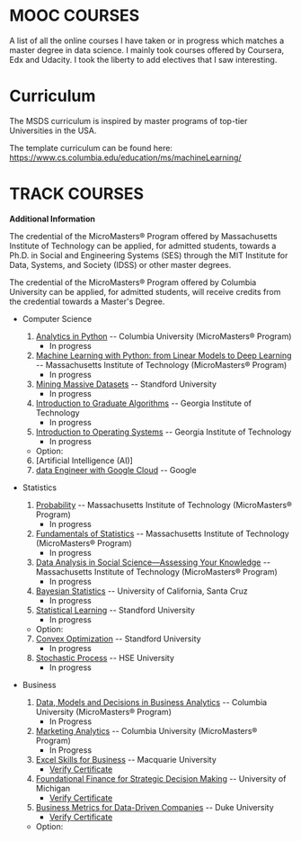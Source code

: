 # MOOC COURSES

A list of all the online courses I have taken or in progress which matches a master degree in data science. 
I mainly took courses offered by Coursera, Edx and Udacity. I took the liberty to add electives that I saw interesting. 


# Curriculum

The MSDS curriculum is inspired by master programs of top-tier Universities in the USA.  

The template curriculum can be found here: https://www.cs.columbia.edu/education/ms/machineLearning/


# TRACK COURSES

**Additional Information**

The credential of the MicroMasters® Program offered by Massachusetts Institute of Technology can be applied, for admitted students, towards a Ph.D. in Social and Engineering Systems (SES) through the MIT Institute for Data, Systems, and Society (IDSS) or other master degrees.

The credential of the MicroMasters® Program offered by Columbia University can be applied, for admitted students, will receive credits from the credential towards a Master's Degree.

- Computer Science                           
   1. [Analytics in Python](https://www.edx.org/course/analytics-in-python) -- Columbia University (MicroMasters® Program) <br/> 
      - In progress
   2. [Machine Learning with Python: from Linear Models to Deep Learning](https://www.edx.org/course/machine-learning-with-python-from-linear-models-to) --  Massachusetts Institute of Technology (MicroMasters® Program)
      - In progress
   3. [Mining Massive Datasets](https://www.edx.org/course/mining-massive-datasets) -- Standford University
      - In progress
   4. [Introduction to Graduate Algorithms](https://www.udacity.com/course/introduction-to-graduate-algorithms--ud401https://www.udacity.com/course/introduction-to-graduate-algorithms--ud401) -- Georgia Institute of Technology
      - In progress
   5. [Introduction to Operating Systems](https://www.udacity.com/course/introduction-to-operating-systems--ud923) -- Georgia Institute of Technology
      - In progress
   - Option: <br/>
   6. [Artificial Intelligence (AI)]
   7. [data Engineer with Google Cloud](https://www.coursera.org/professional-certificates/gcp-data-engineering) -- Google

- Statistics
  1.  [Probability](https://www.edx.org/course/probability-the-science-of-uncertainty-and-data) -- Massachusetts Institute of Technology (MicroMasters® Program) <br/>
      - In progress
  2.  [Fundamentals of Statistics](https://www.edx.org/course/fundamentals-of-statistics) -- Massachusetts Institute of Technology (MicroMasters® Program)
      - In progress
  3.  [Data Analysis in Social Science—Assessing Your Knowledge](https://www.edx.org/course/data-analysis-in-social-scienceassessing-your-know) -- Massachusetts Institute of Technology (MicroMasters® Program)
      - In progress
  4.  [Bayesian Statistics](https://www.coursera.org/learn/bayesian-statistics) -- University of California, Santa Cruz
      - In progress
  5.  [Statistical Learning](https://www.edx.org/course/statistical-learning) -- Standford University
      - In progress

  - Option: <br/>
  7.  [Convex Optimization](https://www.edx.org/course/convex-optimization) -- Standford University
      - In progress
  8.  [Stochastic Process](https://www.coursera.org/learn/stochasticprocesses) -- HSE University
      - In progress
 
- Business 
  1.  [Data, Models and Decisions in Business Analytics](https://learning.edx.org/course/course-v1:ColumbiaX+BAMM.102x+1T2021/home) -- Columbia University (MicroMasters® Program)
      - In Progress
  3.  [Marketing Analytics](https://learning.edx.org/course/course-v1:ColumbiaX+BAMM.104x+1T2021/home) -- Columbia University (MicroMasters® Program)
      - In Progress
  4.  [Excel Skills for Business](https://www.coursera.org/specializations/excel?utm_source=gg&utm_medium=sem&utm_campaign=13-Excel-Macquarie-US&utm_content=13-Excel-Macquarie-US&campaignid=6663908113&adgroupid=105717488076&device=c&keyword=&matchtype=b&network=g&devicemodel=&adpostion=&creativeid=453120977941&hide_mobile_promo&gclid=Cj0KCQiAhP2BBhDdARIsAJEzXlFSeZP0jmCpqkESQliFWoh_ZPN7exE7zMcGrbYXRhRHFFjjBBf1oUYaAoXEEALw_wcB) -- Macquarie University
      - [Verify Certificate](https://www.coursera.org/account/accomplishments/specialization/certificate/7PWUXD2EARN6)
  5.  [Foundational Finance for Strategic Decision Making](https://www.coursera.org/specializations/foundational-finance) -- University of Michigan
      - [Verify Certificate](https://www.coursera.org/account/accomplishments/specialization/certificate/P9CT7QXK8Q3J)
  6.  [Business Metrics for Data-Driven Companies](https://www.coursera.org/learn/analytics-business-metrics) -- Duke University
      - [Verify Certificate](https://www.coursera.org/account/accomplishments/verify/6UQURRHCZAQB)
  - Option: <br/>
  
  
 
